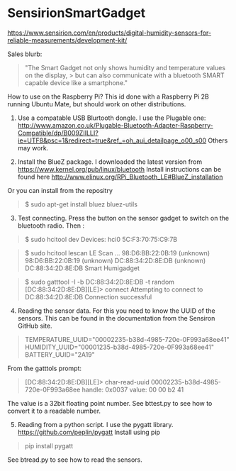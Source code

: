 # SensirionSmartGadget
https://www.sensirion.com/en/products/digital-humidity-sensors-for-reliable-measurements/development-kit/

Sales blurb:
> "The Smart Gadget not only shows humidity and temperature values on the display, > but can also communicate with a bluetooth SMART capable device like a smartphone."

How to use on the Raspberry Pi? 
This id done with a Raspberry Pi 2B running Ubuntu Mate, but should work on other distributions.

1. Use a compatable USB Blurtooth dongle. I use the Plugable one:
http://www.amazon.co.uk/Plugable-Bluetooth-Adapter-Raspberry-Compatible/dp/B009ZIILLI?ie=UTF8&psc=1&redirect=true&ref_=oh_aui_detailpage_o00_s00
Others may work.

2. Install the BlueZ package. I downloaded the latest version from
https://www.kernel.org/pub/linux/bluetooth
Install instructions can be found here
http://www.elinux.org/RPi_Bluetooth_LE#BlueZ_installation

Or you can install from the repositry
> $ sudo apt-get install bluez bluez-utils

3. Test connecting. Press the button on the sensor gadget to switch on the bluetooth radio. Then :
> $ sudo hcitool dev
> Devices:
> 	hci0	5C:F3:70:75:C9:7B

> $ sudo hcitool lescan
> LE Scan ...
> 98:D6:BB:22:0B:19 (unknown)
> 98:D6:BB:22:0B:19 (unknown)
> DC:88:34:2D:8E:DB (unknown)
> DC:88:34:2D:8E:DB Smart Humigadget

> $ sudo gatttool -I -b DC:88:34:2D:8E:DB -t random
> [DC:88:34:2D:8E:DB][LE]> connect
> Attempting to connect to DC:88:34:2D:8E:DB
> Connection successful

4. Reading the sensor data.
For this you need to know the UUID of the sensors. This can be found in the documentation from the Sensiron GitHub site.
> TEMPERATURE_UUID="00002235-b38d-4985-720e-0F993a68ee41"
> HUMIDITY_UUID="00001235-b38d-4985-720e-0F993a68ee41"
> BATTERY_UUID="2A19"

From the gatttols prompt:
> [DC:88:34:2D:8E:DB][LE]> char-read-uuid 00002235-b38d-4985-720e-0F993a68ee
> handle: 0x0037   value: 00 00 b2 41

The value is a 32bit floating point number. See bttest.py to see how to convert it to a readable number.

5. Reading from a python script. I use the pygatt library.
https://github.com/peplin/pygatt
Install using pip
> pip install pygatt

See btread.py to see how to read the sensors.



